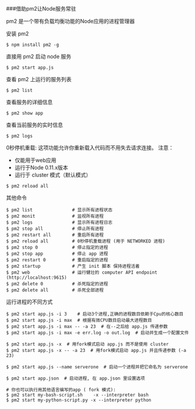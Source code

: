 ###借助pm2让Node服务常驻 

pm2 是一个带有负载均衡功能的Node应用的进程管理器

安装 pm2

```shell
$ npm install pm2 -g
```

直接用 pm2 启动 node 服务

```shell
$ pm2 start app.js
```

查看 pm2 上运行的服务列表

```shell
$ pm2 list
```

查看服务的详细信息

```shell
$ pm2 show app
```

查看当前服务的实时信息

```shell
$ pm2 logs
```

0秒停机重载:
这项功能允许你重新载入代码而不用失去请求连接。
注意：

- 仅能用于web应用
- 运行于Node 0.11.x版本
- 运行于 cluster 模式（默认模式）

```shell
$ pm2 reload all
```

其他命令

```shell
$ pm2 list               # 显示所有进程状态
$ pm2 monit              # 监视所有进程
$ pm2 logs               # 显示所有进程日志
$ pm2 stop all           # 停止所有进程
$ pm2 restart all        # 重启所有进程
$ pm2 reload all         # 0秒停机重载进程 (用于 NETWORKED 进程)
$ pm2 stop 0             # 停止指定的进程
$ pm2 stop app           # 停止 app 进程
$ pm2 restart 0          # 重启指定的进程
$ pm2 startup            # 产生 init 脚本 保持进程活着
$ pm2 web                # 运行健壮的 computer API endpoint (http://localhost:9615)
$ pm2 delete 0           # 杀死指定的进程
$ pm2 delete all         # 杀死全部进程
```

运行进程的不同方式

```shell
$ pm2 start app.js -i 3    # 启动3个进程,正确的进程数目依赖于Cpu的核心数目
$ pm2 start app.js -i max  # 根据有效CPU数目启动最大进程数目
$ pm2 start app.js -i max -- -a 23  # 在--之后给 app.js 传递参数
$ pm2 start app.js -i max -e err.log -o out.log  # 启动并生成一个配置文件

$ pm2 start app.js -x  # 用fork模式启动 app.js 而不是使用 cluster
$ pm2 start app.js -x -- -a 23  # 用fork模式启动 app.js 并且传递参数 (-a 23)

$ pm2 start app.js --name serverone  # 启动一个进程并把它命名为 serverone

$ pm2 start app.json  # 启动进程, 在 app.json 里设置选项

# 你也可以执行用其他语言编写的app ( fork 模式):
$ pm2 start my-bash-script.sh    -x --interpreter bash
$ pm2 start my-python-script.py -x --interpreter python
```

